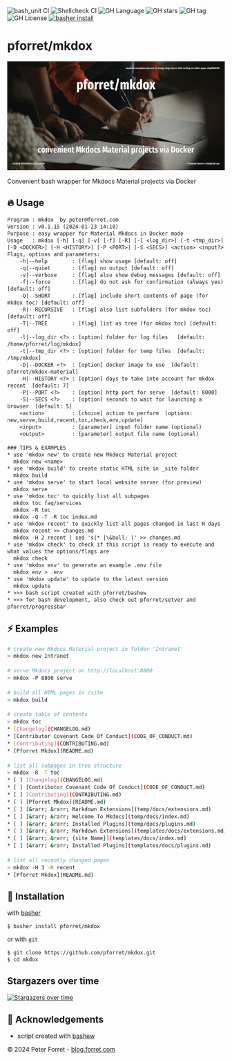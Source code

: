 ![bash_unit CI](https://github.com/pforret/mkdox/workflows/bash_unit%20CI/badge.svg)
![Shellcheck CI](https://github.com/pforret/mkdox/workflows/Shellcheck%20CI/badge.svg)
![GH Language](https://img.shields.io/github/languages/top/pforret/mkdox)
![GH stars](https://img.shields.io/github/stars/pforret/mkdox)
![GH tag](https://img.shields.io/github/v/tag/pforret/mkdox)
![GH License](https://img.shields.io/github/license/pforret/mkdox)
[![basher install](https://img.shields.io/badge/basher-install-white?logo=gnu-bash&style=flat)](https://www.basher.it/package/)

# pforret/mkdox

![](assets/unsplash.documents.jpg)

Convenient bash wrapper for Mkdocs Material projects via Docker

## 🔥 Usage

```
Program : mkdox  by peter@forret.com
Version : v0.1.15 (2024-01-23 14:10)
Purpose : easy wrapper for Material Mkdocs in Docker mode
Usage   : mkdox [-h] [-q] [-v] [-f] [-R] [-l <log_dir>] [-t <tmp_dir>] [-D <DOCKER>] [-H <HISTORY>] [-P <PORT>] [-S <SECS>] <action> <input?>
Flags, options and parameters:
    -h|--help        : [flag] show usage [default: off]
    -q|--quiet       : [flag] no output [default: off]
    -v|--verbose     : [flag] also show debug messages [default: off]
    -f|--force       : [flag] do not ask for confirmation (always yes) [default: off]
    -Q|--SHORT       : [flag] include short contents of page (for mkdox toc) [default: off]
    -R|--RECURSIVE   : [flag] also list subfolders (for mkdox toc) [default: off]
    -T|--TREE        : [flag] list as tree (for mkdox toc) [default: off]
    -l|--log_dir <?> : [option] folder for log files   [default: /home/pforret/log/mkdox]
    -t|--tmp_dir <?> : [option] folder for temp files  [default: /tmp/mkdox]
    -D|--DOCKER <?>  : [option] docker image to use  [default: pforret/mkdox-material]
    -H|--HISTORY <?> : [option] days to take into account for mkdox recent  [default: 7]
    -P|--PORT <?>    : [option] http port for serve  [default: 8000]
    -S|--SECS <?>    : [option] seconds to wait for launching a browser  [default: 5]
    <action>         : [choice] action to perform  [options: new,serve,build,recent,toc,check,env,update]
    <input>          : [parameter] input folder name (optional)
    <output>         : [parameter] output file name (optional)

### TIPS & EXAMPLES
* use 'mkdox new' to create new Mkdocs Material project
  mkdox new <name>
* use 'mkdox build' to create static HTML site in _site folder
  mkdox build
* use 'mkdox serve' to start local website server (for preview)
  mkdox serve
* use 'mkdox toc' to quickly list all subpages
  mkdox toc faq/services
  mkdox -R toc
  mkdox -Q -T -R toc index.md
* use 'mkdox recent' to quickly list all pages changed in last N days
  mkdox recent >> changes.md
  mkdox -H 2 recent | sed 's|* |\&bull; |' >> changes.md
* use 'mkdox check' to check if this script is ready to execute and what values the options/flags are
  mkdox check
* use 'mkdox env' to generate an example .env file
  mkdox env > .env
* use 'mkdox update' to update to the latest version
  mkdox update
* >>> bash script created with pforret/bashew
* >>> for bash development, also check out pforret/setver and pforret/progressbar
```

## ⚡️ Examples

```bash
# create new Mkdocs Material project in folder 'Intranet'
> mkdox new Intranet

# serve Mkdocs project on http://localhost:8800
> mkdox -P 8800 serve

# build all HTML pages in /site
> mkdox build

# create table of contents
> mkdox toc
* [Changelog](CHANGELOG.md)
* [Contributor Covenant Code Of Conduct](CODE_OF_CONDUCT.md)
* [Contributing](CONTRIBUTING.md)
* [Pforret Mkdox](README.md)

# list all subpages in tree structure
> mkdox -R -T toc
* [ ] [Changelog](CHANGELOG.md)
* [ ] [Contributor Covenant Code Of Conduct](CODE_OF_CONDUCT.md)
* [ ] [Contributing](CONTRIBUTING.md)
* [ ] [Pforret Mkdox](README.md)
* [ ] [&rarr; &rarr; Markdown Extensions](temp/docs/extensions.md)
* [ ] [&rarr; &rarr; Welcome To Mkdocs](temp/docs/index.md)
* [ ] [&rarr; &rarr; Installed Plugins](temp/docs/plugins.md)
* [ ] [&rarr; &rarr; Markdown Extensions](templates/docs/extensions.md)
* [ ] [&rarr; &rarr; {site Name}](templates/docs/index.md)
* [ ] [&rarr; &rarr; Installed Plugins](templates/docs/plugins.md)

# list all recently changed pages
> mkdox -H 3 -R recent
* [Pforret Mkdox](README.md)


```

## 🚀 Installation

with [basher](https://github.com/basherpm/basher)

	$ basher install pforret/mkdox

or with `git`

	$ git clone https://github.com/pforret/mkdox.git
	$ cd mkdox

## Stargazers over time 

[![Stargazers over time](https://starchart.cc/pforret/mkdox.svg?variant=adaptive)](https://starchart.cc/pforret/mkdox)


## 📝 Acknowledgements

* script created with [bashew](https://github.com/pforret/bashew)

&copy; 2024 Peter Forret - [blog.forret.com](https://blog.forret.com)
